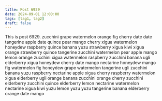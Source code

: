```yaml
---
title: Post 6929
date: 2024-09-01 12:00:00
tags: [tag1, tag2]
draft: false
---
```

This is post 6929.
zucchini
grape
watermelon
orange
fig
cherry
date
date
tangerine
apple
date
quince
pear
mango
cherry
xigua
watermelon
honeydew
raspberry
quince
banana
yuzu
strawberry
xigua
kiwi
xigua
orange
strawberry
quince
tangerine
zucchini
watermelon
pear
apple
mango
lemon
orange
zucchini
xigua
watermelon
raspberry
zucchini
banana
ugli
elderberry
xigua
honeydew
cherry
date
mango
nectarine
honeydew
mango
fig
watermelon
fig
honeydew
grape
watermelon
tangerine
ugli
zucchini
banana
yuzu
raspberry
nectarine
apple
xigua
cherry
raspberry
watermelon
xigua
elderberry
ugli
orange
banana
zucchini
orange
cherry
zucchini
elderberry
zucchini
quince
elderberry
lemon
nectarine
watermelon
nectarine
xigua
kiwi
yuzu
lemon
yuzu
yuzu
tangerine
banana
elderberry
orange
date
mango
